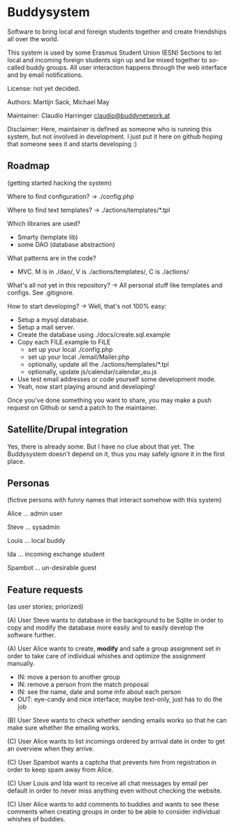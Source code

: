 Buddysystem
===========

Software to bring local and foreign students together and create friendships
all over the world.

This system is used by some Erasmus Student Union (ESN) Sections to let local
and incoming foreign students sign up and be mixed together to so-called buddy
groups. All user interaction happens through the web interface and by email
notifications.

License: not yet decided.

Authors: Martijn Sack, Michael May

Maintainer: Claudio Harringer <claudio@buddynetwork.at>

Disclaimer: Here, maintainer is defined as someone who is running this system,
but not involved in development. I just put it here on github
hoping that someone sees it and starts developing :)

Roadmap
-------
(getting started hacking the system)

Where to find configuration? -> ./config.php

Where to find text templates? -> ./actions/templates/\*.tpl

Which libraries are used?

* Smarty (template lib)
* some DAO (database abstraction)

What patterns are in the code?

* MVC. M is in ./dao/, V is ./actions/templates/, C is ./actions/

What's all not yet in this repository?
-> All personal stuff like templates and configs. See .gitignore.

How to start developing? -> Well, that's not 100% easy:

* Setup a mysql database.
* Setup a mail server.
* Create the database using ./docs/create.sql.example
* Copy each FILE.example to FILE
  * set up your local ./config.php
  * set up your local ./email/Mailer.php
  * optionally, update all the ./actions/templates/\*.tpl
  * optionally, update js/calendar/calendar\_eu.js
* Use test email addresses or code yourself some development mode.
* Yeah, now start playing around and developing!

Once you've done something you want to share, you may
make a push request on Github or send a patch to the maintainer.

Satellite/Drupal integration
----------------------------

Yes, there is already some. But I have no clue about that yet.
The Buddysystem doesn't depend on it,
thus you may safely ignore it in the first place.

Personas
--------
(fictive persons with funny names that interact somehow with this system)

Alice ... admin user

Steve ... sysadmin

Louis ... local buddy

Ida ... incoming exchange student

Spambot ... un-desirable guest

Feature requests
----------------
(as user stories; priorized)

(A) User Steve wants to database in the background to be Sqlite
in order to copy and modify the database more easily
and to easily develop the software further.

(A) User Alice wants to create, **modify** and safe a group assignment set
in order to take care of individual whishes
and optimize the assignment manually.

* IN: move a person to another group
* IN: remove a person from the match proposal
* IN: see the name, date and some info about each person
* OUT: eye-candy and nice interface; maybe text-only, just has to do the job

(B) User Steve wants to check whether sending emails works
so that he can make sure whether the emailing works.

(C) User Alice wants to list incomings ordered by arrival date
in order to get an overview when they arrive.

(C) User Spambot wants a captcha that prevents him from registration
in order to keep spam away from Alice.

(C) User Louis and Ida want to receive all chat messages by email per default
in order to never miss anything even without checking the website.

(C) User Alice wants to add comments to buddies
and wants to see these comments when creating groups
in order to be able to consider individual whishes of buddies.
